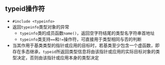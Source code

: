 ## typeid操作符

* `#include <typeinfo>`
* 返回`typeinfo`类型对象的异常
    * `typeinfo`类的成员函数`name()`，返回空字符结尾的类型名字符串首地址
    * `typeinfo`类支持`==`和`!=`操作符，可直接用于类型相同与否的判断
* 当其作用于基类类型的指针或应用的目标时，若基类至少包含一个虚函数，即存在多态继承，`typeid`所返回类型信息将由该指针或应用的实际目标对象的类型决定，否则由该指针或应用本身的类型决定
















